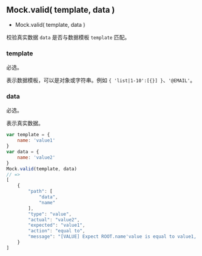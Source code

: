 <!-- API Specification -->

## Mock.valid( template, data )

* Mock.valid( template, data )

校验真实数据 `data` 是否与数据模板 `template` 匹配。

### template

必选。

表示数据模板，可以是对象或字符串。例如 `{ 'list|1-10':[{}] }`、`'@EMAIL'`。

### data

必选。

表示真实数据。

```js
var template = {
    name: 'value1'
}
var data = {
    name: 'value2'
}
Mock.valid(template, data)
// =>
[
    {
        "path": [
            "data",
            "name"
        ],
        "type": "value",
        "actual": "value2",
        "expected": "value1",
        "action": "equal to",
        "message": "[VALUE] Expect ROOT.name'value is equal to value1, but is value2"
    }
]
```
